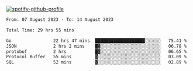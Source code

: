 [![spotify-github-profile](https://spotify-github-profile.vercel.app/api/view?uid=313pysyt3uxkjdidtiuvzf7nrnnu&cover_image=true&theme=natemoo-re&show_offline=false&background_color=121212&interchange=false&bar_color=53b14f&bar_color_cover=false)](https://spotify-github-profile.vercel.app/api/view?uid=313pysyt3uxkjdidtiuvzf7nrnnu&redirect=true)

<!--START_SECTION:waka-->

```txt
From: 07 August 2023 - To: 14 August 2023

Total Time: 29 hrs 55 mins

Go                22 hrs 47 mins  ███████████████████░░░░░░   75.41 %
JSON              2 hrs 2 mins    █▓░░░░░░░░░░░░░░░░░░░░░░░   06.78 %
protobuf          2 hrs           █▓░░░░░░░░░░░░░░░░░░░░░░░   06.65 %
Protocol Buffer   55 mins         ▓░░░░░░░░░░░░░░░░░░░░░░░░   03.09 %
SQL               52 mins         ▓░░░░░░░░░░░░░░░░░░░░░░░░   02.89 %
```

<!--END_SECTION:waka-->